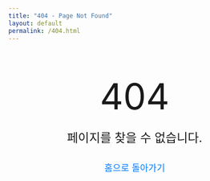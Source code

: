 ```yaml
---
title: "404 - Page Not Found"
layout: default
permalink: /404.html
---
```


<style>
    .error-container {
        text-align: center;
        padding: 50px;
    }
    .error-title {
        font-size: 72px;
        margin-bottom: 20px;
    }
    .error-message {
        font-size: 24px;
        margin-bottom: 30px;
    }
    .home-link {
        font-size: 18px;
        color: #007bff;
        text-decoration: none;
    }
    .home-link:hover {
        text-decoration: underline;
    }
</style>

<div class="error-container">
    <div class="error-title">404</div>
    <div class="error-message">페이지를 찾을 수 없습니다.</div>
    <a class="home-link" href="{{ site.baseurl }}/">홈으로 돌아가기</a>
</div>
